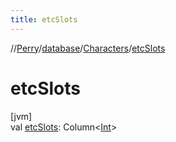 ```yaml
---
title: etcSlots
---
```

//[Perry](../../../index.html)/[database](../index.html)/[Characters](index.html)/[etcSlots](etc-slots.html)



# etcSlots



[jvm]\
val [etcSlots](etc-slots.html): Column<[Int](https://kotlinlang.org/api/latest/jvm/stdlib/kotlin/-int/index.html)>





